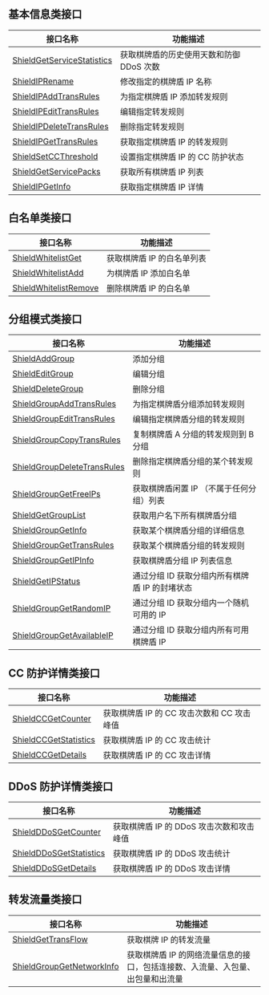 ## 基本信息类接口
| 接口名称                   | 功能描述                                 |
| -------------------------- | ---------------------------------------- |
| [ShieldGetServiceStatistics](https://cloud.tencent.com/document/product/1022/31410) | 获取棋牌盾的历史使用天数和防御 DDoS 次数 |
| [ShieldIPRename](https://cloud.tencent.com/document/product/1022/31406)             | 修改指定的棋牌盾 IP 名称                   |
| [ShieldIPAddTransRules](https://cloud.tencent.com/document/product/1022/31405)      | 为指定棋牌盾 IP 添加转发规则             |
| [ShieldIPEditTransRules](https://cloud.tencent.com/document/product/1022/31404)     | 编辑指定转发规则                         |
| [ShieldIPDeleteTransRules](https://cloud.tencent.com/document/product/1022/31403)   | 删除指定转发规则                         |
| [ShieldIPGetTransRules](https://cloud.tencent.com/document/product/1022/31399)      | 获取指定棋牌盾 IP 的转发规则             |
| [ShieldSetCCThreshold](https://cloud.tencent.com/document/product/1022/31398)       | 设置指定棋牌盾 IP 的 CC 防护状态         |
| [ShieldGetServicePacks](https://cloud.tencent.com/document/product/1022/31397)      | 获取所有棋牌盾 IP 列表                   |
| [ShieldIPGetInfo](https://cloud.tencent.com/document/product/1022/31396)            | 获取指定棋牌盾 IP 详情                   |

## 白名单类接口
| 接口名称              | 功能描述             |
| --------------------- | -------------------- |
| [ShieldWhitelistGet](https://cloud.tencent.com/document/product/1022/31413)    | 获取棋牌盾 IP 的白名单列表 |
| [ShieldWhitelistAdd](https://cloud.tencent.com/document/product/1022/31412)    | 为棋牌盾 IP 添加白名单   |
| [ShieldWhitelistRemove](https://cloud.tencent.com/document/product/1022/31411) | 删除棋牌盾 IP 的白名单     |

## 分组模式类接口
| 接口名称                    | 功能描述                                         |
| --------------------------- | ------------------------------------------------ |
| [ShieldAddGroup](https://cloud.tencent.com/document/product/1022/31429)              | 添加分组                                         |
| [ShieldEditGroup](https://cloud.tencent.com/document/product/1022/31428)             | 编辑分组                                         |
| [ShieldDeleteGroup](https://cloud.tencent.com/document/product/1022/31427)           | 删除分组                                         |
| [ShieldGroupAddTransRules](https://cloud.tencent.com/document/product/1022/31426)    | 为指定棋牌盾分组添加转发规则                     |
| [ShieldGroupEditTransRules](https://cloud.tencent.com/document/product/1022/31425)   | 编辑指定棋牌盾分组的转发规则                     |
| [ShieldGroupCopyTransRules](https://cloud.tencent.com/document/product/1022/31424)   | 复制棋牌盾 A 分组的转发规则到 B 分组           |
| [ShieldGroupDeleteTransRules](https://cloud.tencent.com/document/product/1022/31423) | 删除指定棋牌盾分组的某个转发规则                 |
| [ShieldGroupGetFreeIPs](https://cloud.tencent.com/document/product/1022/31422)       | 获取棋牌盾闲置 IP （不属于任何分组）列表         |
| [ShieldGetGroupList](https://cloud.tencent.com/document/product/1022/31420)          | 获取用户名下所有棋牌盾分组                       |
| [ShieldGroupGetInfo](https://cloud.tencent.com/document/product/1022/31419)          | 获取某个棋牌盾分组的详细信息                     |
| [ShieldGroupGetTransRules](https://cloud.tencent.com/document/product/1022/31418)    | 获取某个棋牌盾分组的转发规则                     |
| [ShieldGroupGetIPInfo](https://cloud.tencent.com/document/product/1022/31417)        | 获取棋牌盾分组 IP 列表信息                       |
| [ShieldGetIPStatus](https://cloud.tencent.com/document/product/1022/31416)           | 通过分组 ID 获取分组内所有棋牌盾 IP 的封堵状态 |
| [ShieldGroupGetRandomIP](https://cloud.tencent.com/document/product/1022/31415)      | 通过分组 ID 获取分组内一个随机可用的 IP          |
| [ShieldGroupGetAvailableIP](https://cloud.tencent.com/document/product/1022/31414)   | 通过分组 ID 获取分组内所有可用棋牌盾 IP             |

## CC 防护详情类接口
| 接口名称              | 功能描述                                 |
| --------------------- | ---------------------------------------- |
| [ShieldCCGetCounter](https://cloud.tencent.com/document/product/1022/31433)    | 获取棋牌盾 IP 的 CC 攻击次数和 CC 攻击峰值 |
| [ShieldCCGetStatistics](https://cloud.tencent.com/document/product/1022/31432) | 获取棋牌盾 IP 的 CC 攻击统计                   |
| [ShieldCCGetDetails](https://cloud.tencent.com/document/product/1022/31431)    | 获取棋牌盾 IP 的 CC 攻击详情                 |

## DDoS 防护详情类接口
| 接口名称                | 功能描述                             |
| ----------------------- | ------------------------------------ |
| [ShieldDDoSGetCounter](https://cloud.tencent.com/document/product/1022/31436)    | 获取棋牌盾 IP 的 DDoS 攻击次数和攻击峰值 |
| [ShieldDDoSGetStatistics](https://cloud.tencent.com/document/product/1022/31435) | 获取棋牌盾 IP 的 DDoS 攻击统计           |
| [ShieldDDoSGetDetails](https://cloud.tencent.com/document/product/1022/31434)    | 获取棋牌盾 IP 的 DDoS 攻击详情           |

## 转发流量类接口
| 接口名称                  | 功能描述                                                     |
| ------------------------- | ------------------------------------------------------------ |
| [ShieldGetTransFlow](https://cloud.tencent.com/document/product/1022/31437)        | 获取棋牌 IP 的转发流量                                           |
| [ShieldGroupGetNetworkInfo](https://cloud.tencent.com/document/product/1022/31438) | 获取棋牌盾 IP 的网络流量信息的接口，包括连接数、入流量、入包量、出包量和出流量 |
